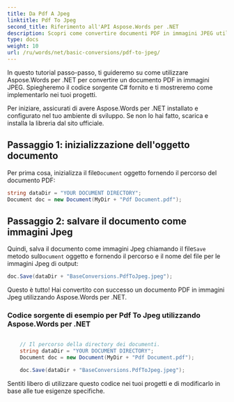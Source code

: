 ```yaml
---
title: Da Pdf A Jpeg
linktitle: Pdf To Jpeg
second_title: Riferimento all'API Aspose.Words per .NET
description: Scopri come convertire documenti PDF in immagini JPEG utilizzando Aspose.Words per .NET. Tutorial passo passo con codice sorgente di esempio.
type: docs
weight: 10
url: /ru/words/net/basic-conversions/pdf-to-jpeg/
---
```


In questo tutorial passo-passo, ti guideremo su come utilizzare Aspose.Words per .NET per convertire un documento PDF in immagini JPEG. Spiegheremo il codice sorgente C# fornito e ti mostreremo come implementarlo nei tuoi progetti.

Per iniziare, assicurati di avere Aspose.Words per .NET installato e configurato nel tuo ambiente di sviluppo. Se non lo hai fatto, scarica e installa la libreria dal sito ufficiale.

## Passaggio 1: inizializzazione dell'oggetto documento

 Per prima cosa, inizializza il file`Document` oggetto fornendo il percorso del documento PDF:

```csharp
string dataDir = "YOUR DOCUMENT DIRECTORY";
Document doc = new Document(MyDir + "Pdf Document.pdf");
```

## Passaggio 2: salvare il documento come immagini Jpeg

 Quindi, salva il documento come immagini Jpeg chiamando il file`Save` metodo sul`Document` oggetto e fornendo il percorso e il nome del file per le immagini Jpeg di output:

```csharp
doc.Save(dataDir + "BaseConversions.PdfToJpeg.jpeg");
```

Questo è tutto! Hai convertito con successo un documento PDF in immagini Jpeg utilizzando Aspose.Words per .NET.

### Codice sorgente di esempio per Pdf To Jpeg utilizzando Aspose.Words per .NET

```csharp

	// Il percorso della directory dei documenti.
	string dataDir = "YOUR DOCUMENT DIRECTORY";
	Document doc = new Document(MyDir + "Pdf Document.pdf");

	doc.Save(dataDir + "BaseConversions.PdfToJpeg.jpeg");

```

Sentiti libero di utilizzare questo codice nei tuoi progetti e di modificarlo in base alle tue esigenze specifiche.